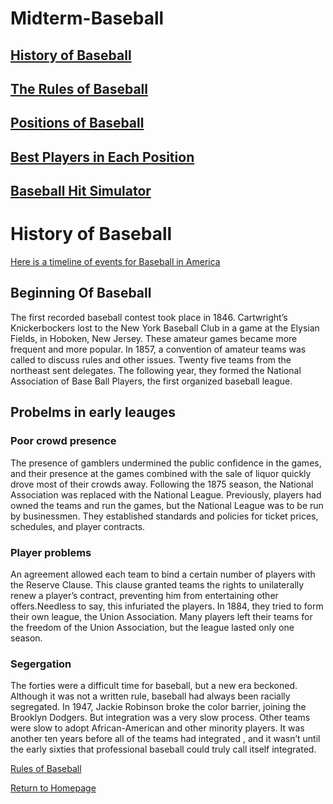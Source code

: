 <h1 id="midterm-baseball">Midterm-Baseball</h1>
<h2 id="-history-of-baseball-historyofbaseball-md-"><a href="historyofbaseball.md">History of Baseball</a></h2>
<h2 id="-the-rules-of-baseball-https-github-com-tdneubeck-midterm-baseball-blob-main-rulesofbaseball-md-"><a href="https://github.com/Tdneubeck/Midterm-Baseball/blob/main/RulesOfBaseball.md">The Rules of Baseball</a></h2>
<h2 id="-positions-of-baseball-https-github-com-tdneubeck-midterm-baseball-blob-main-baseballpositions-md-"><a href="https://github.com/Tdneubeck/Midterm-Baseball/blob/main/BaseballPositions.md">Positions of Baseball</a></h2>
<h2 id="-best-players-in-each-position-https-github-com-tdneubeck-midterm-baseball-blob-main-players-md-"><a href="https://github.com/Tdneubeck/Midterm-Baseball/blob/main/Players.md">Best Players in Each Position</a></h2>
<h2 id="-baseball-hit-simulator-https-github-com-tdneubeck-midterm-baseball-blob-main-baseballprogram-md-"><a href="https://github.com/Tdneubeck/Midterm-Baseball/blob/main/Baseballprogram.md">Baseball Hit Simulator</a></h2>

<h1 id="history-of-baseball">History of Baseball</h1>
<p><a href="https://www.pbs.org/kenburns/baseball/timeline">Here is a timeline of events for Baseball in America</a></p>
<h2 id="beginning-of-baseball">Beginning Of Baseball</h2>
<p>The first recorded baseball contest took place in 1846. Cartwright’s Knickerbockers lost to the New York Baseball Club in a game at the Elysian Fields, in Hoboken, New Jersey. These amateur games became more frequent and more popular. In 1857, a convention of amateur teams was called to discuss rules and other issues. Twenty five teams from the northeast sent delegates. The following year, they formed the National Association of Base Ball Players, the first organized baseball league.</p>
<h2 id="probelms-in-early-leauges">Probelms in early leauges</h2>
<h3 id="poor-crowd-presence">Poor crowd presence</h3>
<p>The presence of gamblers undermined the public confidence in the games, and their presence at the games combined with the sale of liquor quickly drove most of their crowds away. Following the 1875 season, the National Association was replaced with the National League. Previously, players had owned the teams and run the games, but the National League was to be run by businessmen. They established standards and policies for ticket prices, schedules, and player contracts.</p>
<h3 id="player-problems">Player problems</h3>
<p>An agreement allowed each team to bind a certain number of players with the Reserve Clause. This clause granted teams the rights to unilaterally renew a player’s contract, preventing him from entertaining other offers.Needless to say, this infuriated the players. In 1884, they tried to form their own league, the Union Association. Many players left their teams for the freedom of the Union Association, but the league lasted only one season. </p>
<h3 id="segergation">Segergation</h3>
<p>The forties were a difficult time for baseball, but a new era beckoned. Although it was not a written rule, baseball had always been racially segregated. In 1947, Jackie Robinson broke the color barrier, joining the Brooklyn Dodgers. But integration was a very slow process. Other teams were slow to adopt African-American and other minority players. It was another ten years before all of the teams had integrated , and it wasn’t until the early sixties that professional baseball could truly call itself integrated.</p>
<p><a href="https://github.com/Tdneubeck/Midterm-Baseball/blob/main/RulesOfBaseball.md">Rules of Baseball</a></p>
<p><a href="https://github.com/Tdneubeck/Midterm-Baseball/edit/main/README.md">Return to Homepage</a></p>
